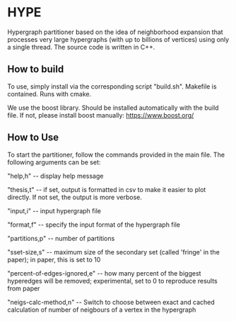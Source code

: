 # HYPE
Hypergraph partitioner based on the idea of neighborhood expansion that processes very large hypergraphs (with up to billions of vertices) using only a single thread. The source code is written in C++.

## How to build 
To use, simply install via the corresponding script "build.sh". Makefile is contained. Runs with cmake.

We use the boost library. Should be installed automatically with the build file. If not, please install boost manually: https://www.boost.org/

## How to Use
To start the partitioner, follow the commands provided in the main file. The following arguments can be set:

"help,h" -- display help message

"thesis,t" -- if set, output is formatted in csv to make it easier to plot directly. If not set, the output is more verbose.

"input,i" -- input hypergraph file

"format,f" -- specify the input format of the hypergraph file

"partitions,p" -- number of partitions

"sset-size,s" -- maximum size of the secondary set (called 'fringe' in the paper); in paper, this is set to 10

"percent-of-edges-ignored,e" -- how many percent of the biggest hyperedges will be removed; experimental, set to 0 to reproduce results from paper

"neigs-calc-method,n" -- Switch to choose between exact and cached calculation of number of neigbours of a vertex in the hypergraph
